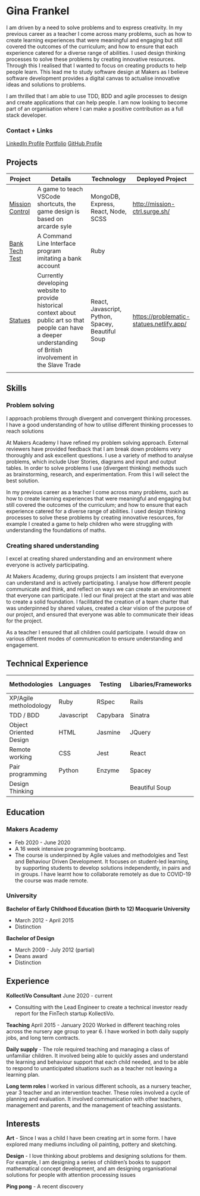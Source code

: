 # Gina Frankel

I am driven by a need to solve problems and to express creativity. In my previous career as a teacher I come across many problems, such as how to create learning experiences that were meaningful and engaging but still covered the outcomes of the curriculum; and how to ensure that each experience catered for a diverse range of abilities. I used design thinking processes to solve these problems by creating innovative resources. Through this I realised that I wanted to focus on creating products to help people learn. This lead me to study software design at Makers as I believe software development provides a digital canvas to actualise innovative ideas and solutions to problems.

I am thrilled that I am able to use TDD, BDD and agile processes to design and create applications that can help people. I am now looking to become part of an organisation where I can make a positive contribution as a full stack developer.

### Contact + Links

[LinkedIn Profile](https://www.linkedin.com/in/gina-frankel-a935961b0/)
[Portfolio](https://www.ginafrankel.com/)
[GitHub Profile](https://github.com/gina-frankel)

## Projects

| Project                                                           | Details                                                                                                                                                              | Technology                                        | Deployed Project                         |
| ----------------------------------------------------------------- | -------------------------------------------------------------------------------------------------------------------------------------------------------------------- | ------------------------------------------------- | ---------------------------------------- |
| [Mission Control](https://github.com/tommyrharper/mission-ctrl)   | A game to teach VSCode shortcuts, the game design is based on arcarde syle                                                                                           | MongoDB, Express, React, Node, SCSS               | http://mission-ctrl.surge.sh/            |
| [Bank Tech Test](https://github.com/Gina-Frankel/bank_tech_tests) | A Command Line Interface program imitating a bank account                                                                                                            | Ruby                                              |                                          |
| [Statues](https://github.com/Gina-Frankel/statues)                | Currently developing website to provide historical context about public art so that people can have a deeper understanding of British involvement in the Slave Trade | React, Javascript, Python, Spacey, Beautiful Soup | https://problematic-statues.netlify.app/ |
|                                                                   |                                                                                                                                                                      |                                                   |                                          |


## Skills

### Problem solving

I approach problems through divergent and convergent thinking processes. I have a good understanding of how to utilise different thinking processes to reach solutions

At Makers Academy I have refined my problem solving approach. External reviewers have provided feedback that I am break down problems very thoroughly and ask excellent questions. I use a variety of method to analyse problems, which include User Stories, diagrams and input and output tables. In order to solve problems I use (divergent thinking) methods such as brainstorming, research, and experimentation. From this I will select the best solution.

In my previous career as a teacher I come across many problems, such as how to create learning experiences that were meaningful and engaging  but still covered the outcomes of the curriculum; and how to ensure that each experience catered for a diverse range of abilities. I used  design thinking processes to solve these problems by creating innovative resources, for example I created a game to help children who were struggling with understanding the foundations of maths. 

### Creating shared understanding

I excel at creating shared understanding and an environment where everyone is actively participating.

At Makers Academy, during groups projects I am insistent that everyone can understand and is actively participating. I analyse how different people communicate and think, and reflect on ways we can create an environment that everyone can participate. I led our final project at the start and was able to create a solid foundation. I facilitated the creation of a team charter that was underpinned by shared values, created a clear vision of the purpose of our project, and ensured that everyone was able to communicate their ideas for the project.

As a teacher I ensured that all children could participate. I would draw on various different modes of communication to ensure understanding and engagement. 

## Technical Experience


| Methodologies          | Languages  | Testing  | Libaries/Frameworks | Databases  | Workflow | Design Tools |
| ---------------------- | ---------- | -------- | ------------------- | ---------- | -------- | ------------ |
| XP/Agile metholodology | Ruby       | RSpec    | Rails               | PostgreSQL | Git      | Sketch       |
| TDD / BDD              | Javascript | Capybara | Sinatra             | SQLite     | TravisCI | Illustrator  |
| Object Oriented Design | HTML       | Jasmine  | JQuery              | MongoDB    | CircleCI | Photoshop    |
| Remote working         | CSS        | Jest     | React               |            | VScode   | InDesign     |
| Pair programming       | Python     | Enzyme   | Spacey              |            | Trello   | Miro         |
| Design Thinking        |            |          | Beautiful Soup      |            |          |              |


## Education

### Makers Academy
- Feb 2020 - June 2020
- A 16 week intensive programming bootcamp.
- The course is underpinned by Agile values and methodolgies and Test and Behaviour Driven Development. It focuses on student-led learning, by supporting students to develop solutions independently, in pairs and in groups. I have learnt how to collaborate remotely as due to COVID-19 the course was made remote. 

### University 

**Bachelor of Early Childhood Education (birth to 12) Macquarie University**
- March 2012 - April 2015
- Distinction

**Bachelor of Design**
- March 2009 - July 2012 (partial)
- Deans award
- Distinction

## Experience

**KollectiVo Consultant**
June 2020 - current

- Consulting with the Lead Engineer to create a technical investor ready report for the FinTech startup KollectiVo.

**Teaching**
April 2015 - January 2020
Worked in different teaching roles across the nursery age group to year 6. I have worked in both daily supply jobs, and long term contracts.

**Daily supply** - The role required teaching and managing a class of unfamiliar children. It involved being able to quickly asses and understand the learning and behaviour support that each child needed, and to be able to respond to unanticipated situations such as a teacher not leaving a learning plan.

**Long term roles** I worked in various different schools, as a nursery teacher, year 3 teacher and an intervention teacher.
These roles involved a cycle of planning and evaluation. It involved communication with other teachers, management and parents, and the management of teaching assistants.

## Interests

**Art** - Since I was a child I have been creating art in some form. I have explored many mediums including oil painting, pottery and sketching.

**Design** - I love thinking about problems and designing solutions for them. For example, I am designing a series of children’s books to support mathematical concept development, and am designing organisational solutions for people with attention processing issues

**Ping pong** - A recent discovery
